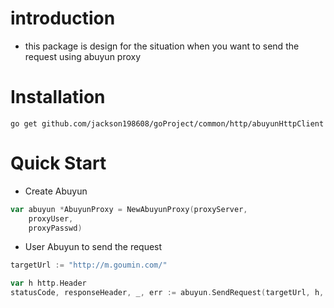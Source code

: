 # introduction
- this package is design for the situation when you want to send the request using abuyun proxy

# Installation

	go get github.com/jackson198608/goProject/common/http/abuyunHttpClient 

# Quick Start

- Create Abuyun

```Go
var abuyun *AbuyunProxy = NewAbuyunProxy(proxyServer,
    proxyUser,
    proxyPasswd)
```

- User Abuyun to send the request 

```Go
targetUrl := "http://m.goumin.com/"

var h http.Header
statusCode, responseHeader, _, err := abuyun.SendRequest(targetUrl, h, true)
```
